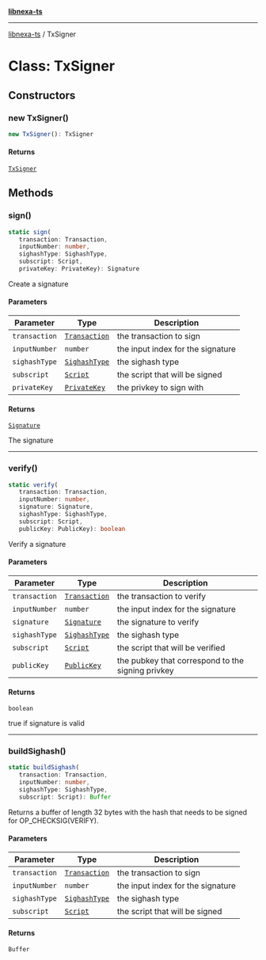 [**libnexa-ts**](../index.md)

***

[libnexa-ts](../index.md) / TxSigner

# Class: TxSigner

## Constructors

### new TxSigner()

```ts
new TxSigner(): TxSigner
```

#### Returns

[`TxSigner`](TxSigner.md)

## Methods

### sign()

```ts
static sign(
   transaction: Transaction, 
   inputNumber: number, 
   sighashType: SighashType, 
   subscript: Script, 
   privateKey: PrivateKey): Signature
```

Create a signature

#### Parameters

| Parameter | Type | Description |
| ------ | ------ | ------ |
| `transaction` | [`Transaction`](Transaction.md) | the transaction to sign |
| `inputNumber` | `number` | the input index for the signature |
| `sighashType` | [`SighashType`](SighashType.md) | the sighash type |
| `subscript` | [`Script`](Script.md) | the script that will be signed |
| `privateKey` | [`PrivateKey`](PrivateKey.md) | the privkey to sign with |

#### Returns

[`Signature`](Signature.md)

The signature

***

### verify()

```ts
static verify(
   transaction: Transaction, 
   inputNumber: number, 
   signature: Signature, 
   sighashType: SighashType, 
   subscript: Script, 
   publicKey: PublicKey): boolean
```

Verify a signature

#### Parameters

| Parameter | Type | Description |
| ------ | ------ | ------ |
| `transaction` | [`Transaction`](Transaction.md) | the transaction to verify |
| `inputNumber` | `number` | the input index for the signature |
| `signature` | [`Signature`](Signature.md) | the signature to verify |
| `sighashType` | [`SighashType`](SighashType.md) | the sighash type |
| `subscript` | [`Script`](Script.md) | the script that will be verified |
| `publicKey` | [`PublicKey`](PublicKey.md) | the pubkey that correspond to the signing privkey |

#### Returns

`boolean`

true if signature is valid

***

### buildSighash()

```ts
static buildSighash(
   transaction: Transaction, 
   inputNumber: number, 
   sighashType: SighashType, 
   subscript: Script): Buffer
```

Returns a buffer of length 32 bytes with the hash that needs to be signed for OP_CHECKSIG(VERIFY).

#### Parameters

| Parameter | Type | Description |
| ------ | ------ | ------ |
| `transaction` | [`Transaction`](Transaction.md) | the transaction to sign |
| `inputNumber` | `number` | the input index for the signature |
| `sighashType` | [`SighashType`](SighashType.md) | the sighash type |
| `subscript` | [`Script`](Script.md) | the script that will be signed |

#### Returns

`Buffer`
